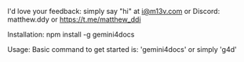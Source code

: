 I'd love your feedback: simply say "hi" at i@m13v.com or Discord: matthew.ddy or https://t.me/matthew_ddi

Installation:
npm install -g gemini4docs

Usage:
Basic command to get started is: 'gemini4docs' or simply 'g4d'